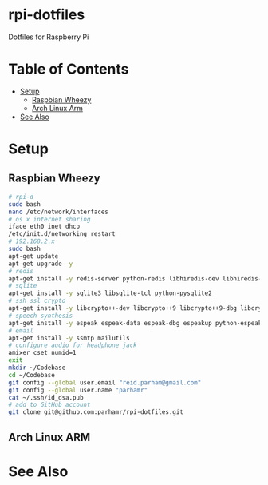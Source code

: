 # rpi-dotfiles

Dotfiles for Raspberry Pi

# Table of Contents

* [Setup](#setup)
  * [Raspbian Wheezy](#raspbian-wheezy)
  * [Arch Linux Arm](#arch-linux-arm)
* [See Also](#see-also)

# Setup

## Raspbian Wheezy

```bash
# rpi-d
sudo bash
nano /etc/network/interfaces
# os x internet sharing
iface eth0 inet dhcp
/etc/init.d/networking restart
# 192.168.2.x
sudo bash
apt-get update
apt-get upgrade -y
# redis
apt-get install -y redis-server python-redis libhiredis-dev libhiredis-dbg libhiredis0.10
# sqlite
apt-get install -y sqlite3 libsqlite-tcl python-pysqlite2
# ssh ssl crypto
apt-get install -y libcrypto++-dev libcrypto++9 libcrypto++9-dbg libcrypto++-utils
# speech synthesis
apt-get install -y espeak espeak-data espeak-dbg espeakup python-espeak
# email
apt-get install -y ssmtp mailutils
# configure audio for headphone jack
amixer cset numid=1
exit
mkdir ~/Codebase
cd ~/Codebase
git config --global user.email "reid.parham@gmail.com"
git config --global user.name "parhamr"
cat ~/.ssh/id_dsa.pub
# add to GitHub account
git clone git@github.com:parhamr/rpi-dotfiles.git
```

## Arch Linux ARM

# See Also


